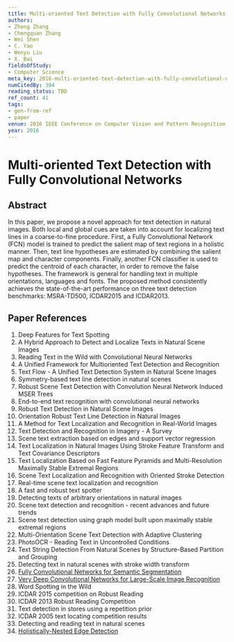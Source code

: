 ```yaml
---
title: Multi-oriented Text Detection with Fully Convolutional Networks
authors:
- Zheng Zhang
- Chengquan Zhang
- Wei Shen
- C. Yao
- Wenyu Liu
- X. Bai
fieldsOfStudy:
- Computer Science
meta_key: 2016-multi-oriented-text-detection-with-fully-convolutional-networks
numCitedBy: 394
reading_status: TBD
ref_count: 41
tags:
- gen-from-ref
- paper
venue: 2016 IEEE Conference on Computer Vision and Pattern Recognition (CVPR)
year: 2016
---
```


# Multi-oriented Text Detection with Fully Convolutional Networks

## Abstract

In this paper, we propose a novel approach for text detection in natural images. Both local and global cues are taken into account for localizing text lines in a coarse-to-fine procedure. First, a Fully Convolutional Network (FCN) model is trained to predict the salient map of text regions in a holistic manner. Then, text line hypotheses are estimated by combining the salient map and character components. Finally, another FCN classifier is used to predict the centroid of each character, in order to remove the false hypotheses. The framework is general for handling text in multiple orientations, languages and fonts. The proposed method consistently achieves the state-of-the-art performance on three text detection benchmarks: MSRA-TD500, ICDAR2015 and ICDAR2013.

## Paper References

1. Deep Features for Text Spotting
2. A Hybrid Approach to Detect and Localize Texts in Natural Scene Images
3. Reading Text in the Wild with Convolutional Neural Networks
4. A Unified Framework for Multioriented Text Detection and Recognition
5. Text Flow - A Unified Text Detection System in Natural Scene Images
6. Symmetry-based text line detection in natural scenes
7. Robust Scene Text Detection with Convolution Neural Network Induced MSER Trees
8. End-to-end text recognition with convolutional neural networks
9. Robust Text Detection in Natural Scene Images
10. Orientation Robust Text Line Detection in Natural Images
11. A Method for Text Localization and Recognition in Real-World Images
12. Text Detection and Recognition in Imagery - A Survey
13. Scene text extraction based on edges and support vector regression
14. Text Localization in Natural Images Using Stroke Feature Transform and Text Covariance Descriptors
15. Text Localization Based on Fast Feature Pyramids and Multi-Resolution Maximally Stable Extremal Regions
16. Scene Text Localization and Recognition with Oriented Stroke Detection
17. Real-time scene text localization and recognition
18. A fast and robust text spotter
19. Detecting texts of arbitrary orientations in natural images
20. Scene text detection and recognition - recent advances and future trends
21. Scene text detection using graph model built upon maximally stable extremal regions
22. Multi-Orientation Scene Text Detection with Adaptive Clustering
23. PhotoOCR - Reading Text in Uncontrolled Conditions
24. Text String Detection From Natural Scenes by Structure-Based Partition and Grouping
25. Detecting text in natural scenes with stroke width transform
26. [Fully Convolutional Networks for Semantic Segmentation](2017-fully-convolutional-networks-for-semantic-segmentation)
27. [Very Deep Convolutional Networks for Large-Scale Image Recognition](2015-very-deep-convolutional-networks-for-large-scale-image-recognition)
28. Word Spotting in the Wild
29. ICDAR 2015 competition on Robust Reading
30. ICDAR 2013 Robust Reading Competition
31. Text detection in stores using a repetition prior
32. ICDAR 2005 text locating competition results
33. Detecting and reading text in natural scenes
34. [Holistically-Nested Edge Detection](2015-holistically-nested-edge-detection)
